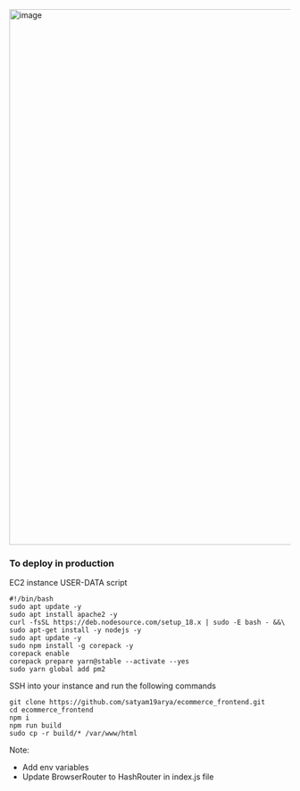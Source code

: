 <img width="960" alt="image" src="https://github.com/satyam19arya/ecommerce_frontend/assets/77580311/dca21beb-bbd8-4b8f-b2b9-fa9c1aa26f2d">

### To deploy in production
EC2 instance USER-DATA script
```
#!/bin/bash
sudo apt update -y
sudo apt install apache2 -y
curl -fsSL https://deb.nodesource.com/setup_18.x | sudo -E bash - &&\
sudo apt-get install -y nodejs -y
sudo apt update -y
sudo npm install -g corepack -y
corepack enable
corepack prepare yarn@stable --activate --yes
sudo yarn global add pm2
```

SSH into your instance and run the following commands
```
git clone https://github.com/satyam19arya/ecommerce_frontend.git
cd ecommerce_frontend
npm i
npm run build
sudo cp -r build/* /var/www/html
```

Note:
- Add env variables
- Update BrowserRouter to HashRouter in index.js file
